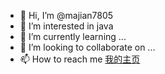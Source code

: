 - 👋 Hi, I’m @majian7805
- 👀 I’m interested in java
- 🌱 I’m currently learning ...
- 💞️ I’m looking to collaborate on ...
- 📫 How to reach me [我的主页](https://github.com/majian7805/maloney)

<!---
majian7805/majian7805 is a ✨ special ✨ repository because its `README.md` (this file) appears on your GitHub profile.
You can click the Preview link to take a look at your changes.
--->
